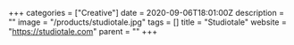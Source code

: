 +++
categories = ["Creative"]
date = 2020-09-06T18:01:00Z
description = ""
image = "/products/studiotale.jpg"
tags = []
title = "Studiotale"
website = "https://studiotale.com"
parent = ""
+++
